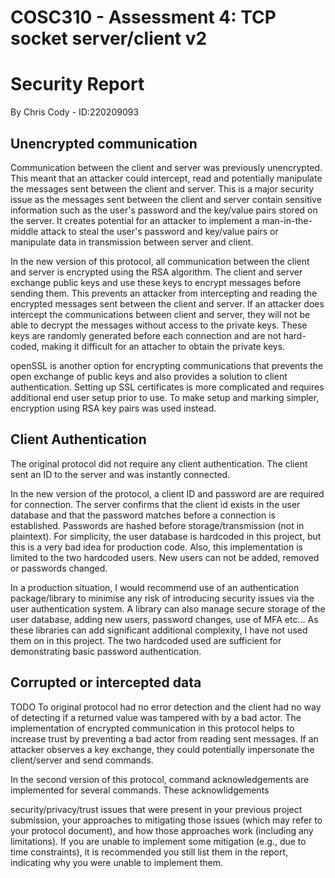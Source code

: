 # COSC310 - Assessment 4: TCP socket server/client v2
# Security Report
By Chris Cody - ID:220209093

## Unencrypted communication
Communication between the client and server was previously unencrypted. This meant that an attacker could intercept, read and potentially manipulate the messages sent between the client and server. This is a major security issue as the messages sent between the client and server contain sensitive information such as the user's password and the key/value pairs stored on the server. It creates potential for an attacker to implement a man-in-the-middle attack to steal the user's password and key/value pairs or manipulate data in transmission between server and client.

In the new version of this protocol, all communication between the client and server is encrypted using the RSA algorithm. The client and server exchange public keys and use these keys to encrypt messages before sending them. This prevents an attacker from intercepting and reading the encrypted messages sent between the client and server. If an attacker does intercept the communications between client and server, they will not be able to decrypt the messages without access to the private keys. These keys are randomly generated before each connection and are not hard-coded, making it difficult for an attacher to obtain the private keys.

openSSL is another option for encrypting communications that prevents the open exchange of public keys and also provides a solution to client authentication. Setting up SSL certificates is more complicated and requires additional end user setup prior to use. To make setup and marking simpler, encryption using RSA key pairs was used instead.

## Client Authentication
The original protocol did not require any client authentication. The client sent an ID to the server and was instantly connected. 

In the new version of the protocol, a client ID and password are are required for connection. The server confirms that the client id exists in the user database and that the password matches before a connection is established. Passwords are hashed before storage/transmission (not in plaintext). For simplicity, the user database is hardcoded in this project, but this is a very bad idea for production code. Also, this implementation is limited to the two hardcoded users. New users can not be added, removed or passwords changed.

In a production situation, I would recommend use of an authentication package/library to minimise any risk of introducing security issues via the user authentication system. A library can also manage secure storage of the user database, adding new users, password changes, use of MFA etc... As these libraries can add significant additional complexity, I have not used them on in this project. The two hardcoded used are sufficient for demonstrating basic password authentication.

## Corrupted or intercepted data

TODO
To original protocol had no error detection and the client had no way of detecting if a returned value was tampered with by a bad actor. The implementation of encrypted communication in this protocol helps to increase trust by preventing a bad actor from reading sent messages. If an attacker observes a key exchange, they could potentially impersonate the client/server and send commands. 

In the second version of this protocol, command acknowledgements are implemented for several commands. These acknowlidgements 

security/privacy/trust issues that were present in your previous project submission, your approaches to mitigating those issues (which may refer to your protocol document), and how those approaches work (including any limitations). If you are unable to implement some mitigation (e.g., due to time constraints), it is recommended you still list them in the report, indicating why you were unable to implement them.